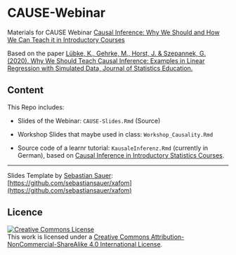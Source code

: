 # CAUSE-Webinar

Materials for CAUSE Webinar [Causal Inference: Why We Should and How We Can Teach it in Introductory Courses](https://www.causeweb.org/cause/webinar/teaching/2020-06)

Based on the paper [Lübke, K., Gehrke, M., Horst, J. & Szepannek, G. (2020). Why We Should Teach Causal Inference: Examples in Linear Regression with Simulated Data, Journal of Statistics Education.](https://doi.org/10.1080/10691898.2020.1752859)

## Content

This Repo includes:

- Slides of the Webinar: `CAUSE-Slides.Rmd` (Source)

- Workshop Slides that maybe used in class: `Workshop_Causality.Rmd`

- Source code of a learnr tutorial: `KausaleInferenz.Rmd` (currently in German), based on [Causal Inference in Introductory Statistics Courses](https://github.com/kfcaby/causalLab).

---

Slides Template by [Sebastian Sauer](https://github.com/sebastiansauer): [https://github.com/sebastiansauer/xafom](https://github.com/sebastiansauer/xafom)

## Licence

<a rel="license" href="http://creativecommons.org/licenses/by-nc-sa/4.0/"><img alt="Creative Commons License" style="border-width:0" src="https://i.creativecommons.org/l/by-nc-sa/4.0/88x31.png" /></a><br />This work is licensed under a <a rel="license" href="http://creativecommons.org/licenses/by-nc-sa/4.0/">Creative Commons Attribution-NonCommercial-ShareAlike 4.0 International License</a>.

## 